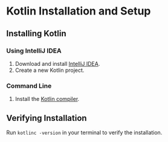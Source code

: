 # Kotlin Installation and Setup

## Installing Kotlin

### Using IntelliJ IDEA

1. Download and install [IntelliJ IDEA](https://www.jetbrains.com/idea/download/).
2. Create a new Kotlin project.

### Command Line

1. Install the [Kotlin compiler](https://kotlinlang.org/docs/command-line.html).

## Verifying Installation

Run `kotlinc -version` in your terminal to verify the installation.
